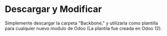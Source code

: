 # Descargar y Modificar
Simplemente descargar la carpeta "Backbone," y utilizarla como plantilla para cualquier nuevo modulo de Odoo (La plantila fue creada en Odoo 12).
